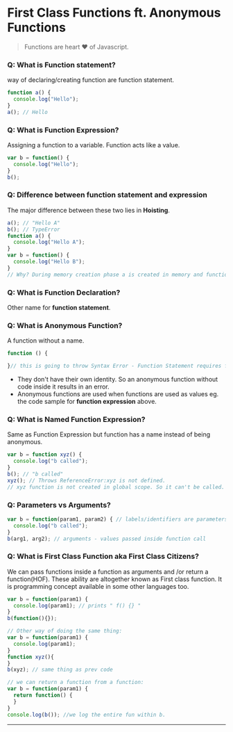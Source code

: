 # First Class Functions ft. Anonymous Functions

> Functions are heart ♥ of Javascript.

### Q: What is Function statement? 
 way of declaring/creating function are function statement.
```js
function a() {
  console.log("Hello");
}
a(); // Hello
```

### Q: What is Function Expression?
Assigning a function to a variable. Function acts like a value.
```js
var b = function() {
  console.log("Hello");
}
b();
```

### Q: Difference between function statement and expression
The major difference between these two lies in **Hoisting**.
```js
a(); // "Hello A"
b(); // TypeError
function a() {
  console.log("Hello A");
}
var b = function() {
  console.log("Hello B");
}
// Why? During memory creation phase a is created in memory and function assigned to a. But b is created like a variable (b:undefined) and until code reaches the function()  part, it is still undefined. So it cannot be called.
```
### Q: What is Function Declaration?
Other name for **function statement**.

### Q: What is Anonymous Function?
A function without a name.
```js
function () {

}// this is going to throw Syntax Error - Function Statement requires function name.
```
- They don't have their own identity. So an anonymous function without code inside it results in an error. 
- Anonymous functions are used when functions are used as values eg. the code sample for **function expression** above.

### Q: What is Named Function Expression?
Same as Function Expression but function has a name instead of being anonymous.
```js
var b = function xyz() {
  console.log("b called");
}
b(); // "b called"
xyz(); // Throws ReferenceError:xyz is not defined.
// xyz function is not created in global scope. So it can't be called.
```

### Q: Parameters vs Arguments?
```js
var b = function(param1, param2) { // labels/identifiers are parameters
  console.log("b called");
}
b(arg1, arg2); // arguments - values passed inside function call
```

### Q: What is First Class Function aka First Class Citizens?
We can pass functions inside a function as arguments and 
/or return a function(HOF). These ability are altogether known as First class function. It is programming concept available in some other languages too.
```js
var b = function(param1) {
  console.log(param1); // prints " f() {} "
}
b(function(){});

// Other way of doing the same thing:
var b = function(param1) {
  console.log(param1);
}
function xyz(){
}
b(xyz); // same thing as prev code

// we can return a function from a function:
var b = function(param1) {
  return function() {
  }  
}
console.log(b()); //we log the entire fun within b. 
```
<hr>
